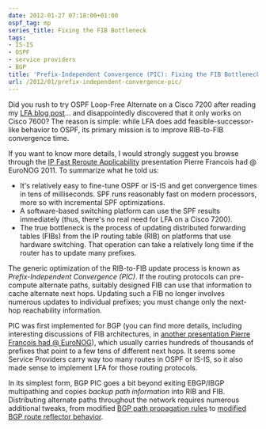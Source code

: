 ```yaml
---
date: 2012-01-27 07:18:00+01:00
ospf_tag: mp
series_title: Fixing the FIB Bottleneck
tags:
- IS-IS
- OSPF
- service providers
- BGP
title: 'Prefix-Independent Convergence (PIC): Fixing the FIB Bottleneck'
url: /2012/01/prefix-independent-convergence-pic/
---
```

Did you rush to try OSPF Loop-Free Alternate on a Cisco 7200 after reading my [LFA blog post](/2012/01/loop-free-alternate-ospf-meets-eigrp/)... and disappointedly discovered that it only works on Cisco 7600? The reason is simple: while LFA does add feasible-successor-like behavior to OSPF, its primary mission is to improve RIB-to-FIB convergence time.
<!--more-->
If you want to know more details, I would strongly suggest you browse through the [IP Fast Reroute Applicability](http://www.data.proidea.org.pl/euronog/1edycja/materialy/prezentacje/Pierre_Francois_IP_Fast_Reroute_Applicability.pdf) presentation Pierre Francois had @ EuroNOG 2011. To summarize what he told us:

- It's relatively easy to fine-tune OSPF or IS-IS and get convergence times in tens of milliseconds. SPF runs reasonably fast on modern processors, more so with incremental SPF optimizations.
- A software-based switching platform can use the SPF results immediately (thus, there's no real need for LFA on a Cisco 7200).
- The true bottleneck is the process of updating distributed forwarding tables (FIBs) from the IP routing table (RIB) on platforms that use hardware switching. That operation can take a relatively long time if the router has to update many prefixes.

The generic optimization of the RIB-to-FIB update process is known as *Prefix-Independent Convergence (PIC)*. If the routing protocols can pre-compute alternate paths, suitably designed FIB can use that information to cache alternate next hops. Updating such a FIB no longer involves numerous updates to individual prefixes; you must change only the next-hop reachability information.

PIC was first implemented for BGP (you can find more details, including interesting discussions of FIB architectures, in [another presentation Pierre Francois had @ EuroNOG](http://www.data.proidea.org.pl/euronog/1edycja/materialy/prezentacje/Pierre_Francois_BGP_Add-Paths.pdf)), which usually carries hundreds of thousands of prefixes that point to a few tens of different next hops. It seems some Service Providers carry way too many routes in OSPF or IS-IS, so it also made sense to implement LFA for those routing protocols.

In its simplest form, BGP PIC goes a bit beyond exiting EBGP/IBGP multipathing and copies *backup path information* into RIB and FIB. Distributing alternate paths throughout the network requires numerous additional tweaks, from modified [BGP path propagation rules](/2021/12/bgp-multipath-addpath/) to [modified BGP route reflector behavior](/2021/10/bgp-optimal-route-reflection/).
